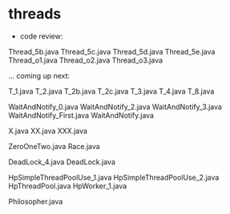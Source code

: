 # threads

- code review:

Thread_5b.java
Thread_5c.java
Thread_5d.java
Thread_5e.java
Thread_o1.java
Thread_o2.java
Thread_o3.java


... coming up next:


T_1.java
T_2.java
T_2b.java
T_2c.java
T_3.java
T_4.java
T_8.java

WaitAndNotify_0.java
WaitAndNotify_2.java
WaitAndNotify_3.java
WaitAndNotify_First.java
WaitAndNotify.java

X.java
XX.java
XXX.java

ZeroOneTwo.java
Race.java

DeadLock_4.java
DeadLock.java

HpSimpleThreadPoolUse_1.java
HpSimpleThreadPoolUse_2.java
HpThreadPool.java
HpWorker_1.java

Philosopher.java

